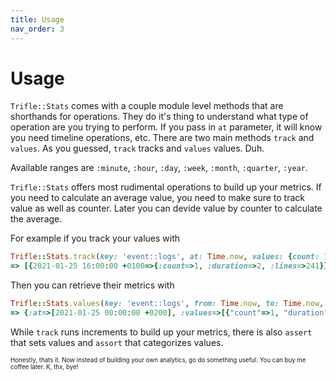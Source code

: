 ```yaml
---
title: Usage
nav_order: 3
---
```


# Usage

`Trifle::Stats` comes with a couple module level methods that are shorthands for operations. They do it's thing to understand what type of operation are you trying to perform. If you pass in `at` parameter, it will know you need timeline operations, etc. There are two main methods `track` and `values`. As you guessed, `track` tracks and `values` values. Duh.

Available ranges are `:minute`, `:hour`, `:day`, `:week`, `:month`, `:quarter`, `:year`.

`Trifle::Stats` offers most rudimental operations to build up your metrics. If you need to calculate an average value, you need to make sure to track value as well as counter. Later you can devide value by counter to calculate the average.

For example if you track your values with

```ruby
Trifle::Stats.track(key: 'event::logs', at: Time.now, values: {count: 1, duration: 2, lines: 241})
=> [{2021-01-25 16:00:00 +0100=>{:count=>1, :duration=>2, :lines=>241}}, {2021-01-25 00:00:00 +0100=>{:count=>1, :duration=>2, :lines=>241}}]
```

Then you can retrieve their metrics with

```ruby
Trifle::Stats.values(key: 'event::logs', from: Time.now, to: Time.now, range: :day)
=> {:at=>[2021-01-25 00:00:00 +0200], :values=>[{"count"=>1, "duration"=>2, "lines"=>241}]}
```

While `track` runs increments to build up your metrics, there is also `assert` that sets values and `assort` that categorizes values.

<sub><sup>Honestly, thats it. Now instead of building your own analytics, go do something useful. You can buy me coffee later. K, thx, bye!</sup></sub>
